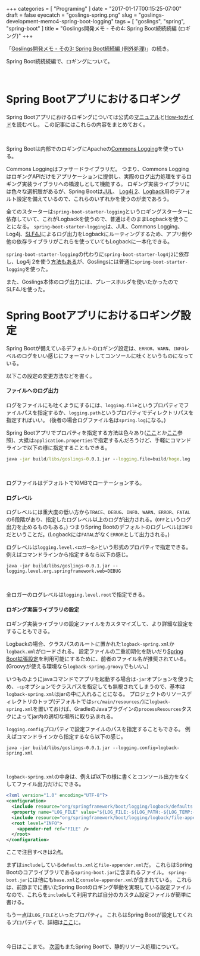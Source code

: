 +++
categories = [ "Programing" ]
date = "2017-01-17T00:15:25-07:00"
draft = false
eyecatch = "goslings-spring.png"
slug = "goslings-development-memo4-spring-boot-logging"
tags = [ "goslings", "spring", "spring-boot" ]
title = "Goslings開発メモ - その4: Spring Boot続続続編 (ロギング)"
+++

「[Goslings開発メモ - その3: Spring Boot続続編 (例外処理)](https://www.kaitoy.xyz/2017/01/13/goslings-development-memo3-spring-boot-exception/)」の続き。

Spring Boot続続続編で、ロギングについて。

<br>

<!-- Google AdSense -->
<script async src="//pagead2.googlesyndication.com/pagead/js/adsbygoogle.js"></script>
<ins class="adsbygoogle"
     style="display:block"
     data-ad-client="ca-pub-7852181473528684"
     data-ad-slot="3938339651"
     data-ad-format="auto"></ins>
<script>
(adsbygoogle = window.adsbygoogle || []).push({});
</script>

# Spring Bootアプリにおけるロギング
Spring Bootアプリにおけるロギングについては公式の[マニュアル](https://docs.spring.io/spring-boot/docs/1.4.3.RELEASE/reference/html/boot-features-logging.html)と[How-toガイド](https://docs.spring.io/spring-boot/docs/1.4.3.RELEASE/reference/html/howto-logging.html)を読むべし。
この記事にはこれらの内容をまとめておく。

<br>

Spring Bootは内部でのロギングにApacheの[Commons Logging](https://commons.apache.org/proper/commons-logging/)を使っている。

Commons Loggingはファサードライブラリだ。
つまり、Commons LoggingはロギングAPIだけをアプリケーションに提供し、実際のログ出力処理をするロギング実装ライブラリへの橋渡しとして機能する。
ロギング実装ライブラリには色々な選択肢があるが、Spring Bootは[JUL](https://docs.oracle.com/javase/jp/8/docs/api/java/util/logging/package-summary.html)、 [Log4j 2](http://logging.apache.org/log4j/2.x/)、[Logback](http://logback.qos.ch/)用のデフォルト設定を備えているので、これらのいずれかを使うのが楽であろう。

全てのスターターは`spring-boot-starter-logging`というロギングスターターに依存していて、これがLogbackを使うので、普通はそのままLogbackを使うことになる。
`spring-boot-starter-logging`は、JUL、Commons Logging、Log4j、[SLF4J](https://www.slf4j.org/)によるログ出力をLogbackにルーティングするため、アプリ側や他の依存ライブラリがこれらを使っていてもLogbackに一本化できる。

`spring-boot-starter-logging`の代わりに`spring-boot-starter-log4j2`に依存し、Log4j 2を使う[方法もある](https://docs.spring.io/spring-boot/docs/1.4.3.RELEASE/reference/html/howto-logging.html#howto-configure-log4j-for-logging)が、Goslingsには普通に`spring-boot-starter-logging`を使った。

また、Goslings本体のログ出力には、プレースホルダを使いたかったのでSLF4Jを使った。

# Spring Bootアプリにおけるロギング設定
Spring Bootが備えているデフォルトのロギング設定は、`ERROR`、`WARN`、`INFO`レベルのログをいい感じにフォーマットしてコンソールに吐くというものになっている。

以下この設定の変更方法などを書く。

#### ファイルへのログ出力
ログをファイルにも吐くようにするには、`logging.file`というプロパティでファイルパスを指定するか、`logging.path`というプロパティでディレクトリパスを指定すればいい。
(後者の場合ログファイル名は`spring.log`になる。)

Spring Bootアプリでプロパティを指定する方法は色々あり([ここ](https://docs.spring.io/spring-boot/docs/1.4.3.RELEASE/reference/htmlsingle/#boot-features-external-config)とか[ここ](https://docs.spring.io/spring-boot/docs/1.4.3.RELEASE/reference/html/howto-properties-and-configuration.html)参照)、大抵は`application.properties`で指定するんだろうけど、手軽にコマンドラインで以下の様に指定することもできる。

```cmd
java -jar build/libs/goslings-0.0.1.jar --logging.file=build/hoge.log
```

<br>

ログファイルはデフォルトで10MBでローテーションする。

#### ログレベル
ログレベルには重大度の低い方から`TRACE`、`DEBUG`、`INFO`、`WARN`、`ERROR`、`FATAL`の6段階があり、指定したログレベル以上のログが出力される。(`OFF`というログ出力を止めるものもある。)
つまりSpring Bootのデフォルトのログレベルは`INFO`だということだ。(Logbackには`FATAL`がなく`ERROR`として出力される。)

ログレベルは`logging.level.<ロガー名>`という形式のプロパティで指定できる。
例えばコマンドラインから指定するなら以下の感じ。

```
java -jar build/libs/goslings-0.0.1.jar --logging.level.org.springframework.web=DEBUG
```

<br>

全ロガーのログレベルは`logging.level.root`で指定できる。

#### ロギング実装ライブラリの設定
ロギング実装ライブラリの設定ファイルをカスタマイズして、より詳細な設定をすることもできる。

Logbackの場合、クラスパスのルートに置かれた`logback-spring.xml`か`logback.xml`がロードされる。
設定ファイルの二重初期化を防いだり[Spring Boot拡張設定](https://docs.spring.io/spring-boot/docs/1.4.3.RELEASE/reference/html/boot-features-logging.html#boot-features-logback-extensions)を利用可能にするために、前者のファイル名が推奨されている。
(Groovyが使える環境なら`logback-spring.groovy`でもいい。)

いつものようにjavaコマンドでアプリを起動する場合は`-jar`オプションを使うため、`-cp`オプションでクラスパスを指定しても無視されてしまうので、基本は`logback-spring.xml`はjarの中に入れることになる。
プロジェクトのリソースディレクトリのトップ(デフォルトでは`src/main/resources/`)に`logback-spring.xml`を置いておけば、GradleのJavaプラグインの`processResources`タスクによってjar内の適切な場所に取り込まれる。

`logging.config`プロパティで設定ファイルのパスを指定することもできる。
例えばコマンドラインから指定するなら以下の感じ。

```
java -jar build/libs/goslings-0.0.1.jar --logging.config=logback-spring.xml
```

<br>

`logback-spring.xml`の中身は、例えば以下の様に書くとコンソール出力をなくしてファイル出力だけにできる。

```xml
<?xml version="1.0" encoding="UTF-8"?>
<configuration>
  <include resource="org/springframework/boot/logging/logback/defaults.xml" />
  <property name="LOG_FILE" value="${LOG_FILE:-${LOG_PATH:-${LOG_TEMP:-${java.io.tmpdir:-/tmp}}/}spring.log}"/>
  <include resource="org/springframework/boot/logging/logback/file-appender.xml" />
  <root level="INFO">
    <appender-ref ref="FILE" />
  </root>
</configuration>
```

ここで注目すべきは2点。

まずは`include`している`defaults.xml`と`file-appender.xml`だ。
これらはSpring Bootのコアライブラリである`spring-boot.jar`に含まれるファイル。
`spring-boot.jar`には他にも`base.xml`と`console-appender.xml`が含まれている。
これらは、前節までに書いたSpring Bootのロギング挙動を実現している設定ファイルなので、これらを`include`して利用すれば自分のカスタム設定ファイルが簡単に書ける。

もう一点は`LOG_FILE`といったプロパティ。
これらはSpring Bootが設定してくれるプロパティで、詳細は[ここ](https://docs.spring.io/spring-boot/docs/1.4.3.RELEASE/reference/html/boot-features-logging.html#boot-features-custom-log-configuration)に。

<br>

今日はここまで。
[次回](https://www.kaitoy.xyz/2017/01/24/goslings-development-memo5-spring-boot-static-resources/)もまたSpring Bootで、静的リソース処理について。
